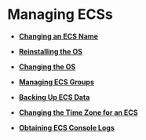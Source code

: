 # Managing ECSs<a name="EN-US_TOPIC_0176502615"></a>

-   **[Changing an ECS Name](changing-an-ecs-name.md)**  

-   **[Reinstalling the OS](reinstalling-the-os.md)**  

-   **[Changing the OS](changing-the-os.md)**  

-   **[Managing ECS Groups](managing-ecs-groups.md)**  

-   **[Backing Up ECS Data](backing-up-ecs-data.md)**  

-   **[Changing the Time Zone for an ECS](changing-the-time-zone-for-an-ecs.md)**  

-   **[Obtaining ECS Console Logs](obtaining-ecs-console-logs.md)**  


